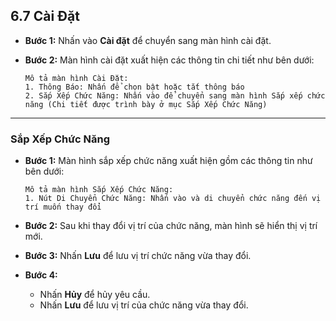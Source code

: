## 6.7 Cài Đặt

- **Bước 1:** Nhấn vào **Cài đặt** để chuyển sang màn hình cài đặt.
- **Bước 2:** Màn hình cài đặt xuất hiện các thông tin chi tiết như bên dưới:

  ```
  Mô tả màn hình Cài Đặt:
  1. Thông Báo: Nhấn để chọn bật hoặc tắt thông báo
  2. Sắp Xếp Chức Năng: Nhấn vào để chuyển sang màn hình Sắp xếp chức năng (Chi tiết được trình bày ở mục Sắp Xếp Chức Năng)
  ```

---

### Sắp Xếp Chức Năng

- **Bước 1:** Màn hình sắp xếp chức năng xuất hiện gồm các thông tin như bên dưới:

  ```
  Mô tả màn hình Sắp Xếp Chức Năng:
  1. Nút Di Chuyển Chức Năng: Nhấn vào và di chuyển chức năng đến vị trí muốn thay đổi
  ```

- **Bước 2:** Sau khi thay đổi vị trí của chức năng, màn hình sẽ hiển thị vị trí mới.
- **Bước 3:** Nhấn **Lưu** để lưu vị trí chức năng vừa thay đổi.
- **Bước 4:**
  - Nhấn **Hủy** để hủy yêu cầu.
  - Nhấn **Lưu** để lưu vị trí của chức năng vừa thay đổi.

